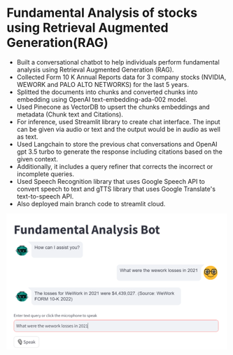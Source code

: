 # Fundamental Analysis of stocks using Retrieval Augmented Generation(RAG)

- Built a conversational chatbot to help individuals perform fundamental analysis using Retrieval Augmented Generation (RAG).
- Collected  Form 10 K Annual Reports data for 3  company stocks (NVIDIA, WEWORK and PALO ALTO NETWORKS) for the last 5 years.
- Splitted the documents into chunks and converted chunks into embedding using OpenAI text-embedding-ada-002 model.
- Used Pinecone as VectorDB to upsert the chunks embeddings and metadata (Chunk text and Citations). 
- For inference, used Streamlit library to create chat interface. The input can be given via audio or text and the output would be in audio as well as text.
- Used Langchain to store the previous chat conversations and OpenAI gpt 3.5 turbo to generate the response including citations based on the given context.
- Additionally, it includes a query refiner that corrects the  incorrect or incomplete queries.
- Used Speech Recognition library that uses Google Speech API to convert speech to text and gTTS library that uses Google Translate's text-to-speech API.
- Also deployed main branch code to streamlit cloud.

![Alt text](chatbot.png)
